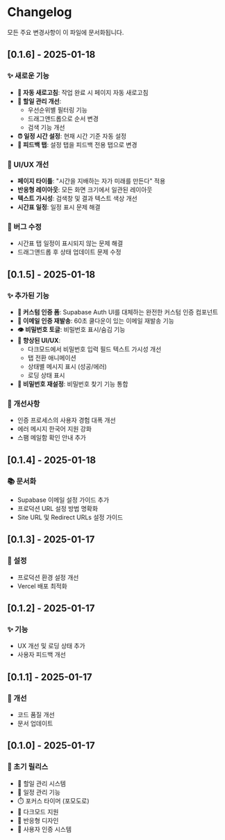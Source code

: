 # Changelog

모든 주요 변경사항이 이 파일에 문서화됩니다.

## [0.1.6] - 2025-01-18

### ✨ 새로운 기능
- **🔄 자동 새로고침**: 작업 완료 시 페이지 자동 새로고침
- **🎯 할일 관리 개선**:
  - 우선순위별 필터링 기능
  - 드래그앤드롭으로 순서 변경
  - 검색 기능 개선
- **⏰ 일정 시간 설정**: 현재 시간 기준 자동 설정
- **💬 피드백 탭**: 설정 탭을 피드백 전용 탭으로 변경

### 🎨 UI/UX 개선
- **페이지 타이틀**: "시간을 지배하는 자가 미래를 만든다" 적용
- **반응형 레이아웃**: 모든 화면 크기에서 일관된 레이아웃
- **텍스트 가시성**: 검색창 및 결과 텍스트 색상 개선
- **시간표 일정**: 일정 표시 문제 해결

### 🐛 버그 수정
- 시간표 탭 일정이 표시되지 않는 문제 해결
- 드래그앤드롭 후 상태 업데이트 문제 수정

## [0.1.5] - 2025-01-18

### ✨ 추가된 기능
- **🔐 커스텀 인증 폼**: Supabase Auth UI를 대체하는 완전한 커스텀 인증 컴포넌트
- **📧 이메일 인증 재발송**: 60초 쿨다운이 있는 이메일 재발송 기능
- **👁️ 비밀번호 토글**: 비밀번호 표시/숨김 기능
- **🎨 향상된 UI/UX**: 
  - 다크모드에서 비밀번호 입력 필드 텍스트 가시성 개선
  - 탭 전환 애니메이션
  - 상태별 메시지 표시 (성공/에러)
  - 로딩 상태 표시
- **🔑 비밀번호 재설정**: 비밀번호 찾기 기능 통합

### 🔧 개선사항
- 인증 프로세스의 사용자 경험 대폭 개선
- 에러 메시지 한국어 지원 강화
- 스팸 메일함 확인 안내 추가

## [0.1.4] - 2025-01-18

### 📚 문서화
- Supabase 이메일 설정 가이드 추가
- 프로덕션 URL 설정 방법 명확화
- Site URL 및 Redirect URLs 설정 가이드

## [0.1.3] - 2025-01-17

### 🔧 설정
- 프로덕션 환경 설정 개선
- Vercel 배포 최적화

## [0.1.2] - 2025-01-17

### ✨ 기능
- UX 개선 및 로딩 상태 추가
- 사용자 피드백 개선

## [0.1.1] - 2025-01-17

### 🔧 개선
- 코드 품질 개선
- 문서 업데이트

## [0.1.0] - 2025-01-17

### 🎉 초기 릴리스
- 📝 할일 관리 시스템
- 📅 일정 관리 기능
- ⏱️ 포커스 타이머 (포모도로)
- 🌙 다크모드 지원
- 📱 반응형 디자인
- 🔐 사용자 인증 시스템